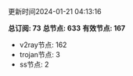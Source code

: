 更新时间2024-01-21 04:13:16

**总订阅: 73**
**总节点: 633**
**有效节点: 167**
- v2ray节点: 162
- trojan节点: 3
- ss节点: 2
